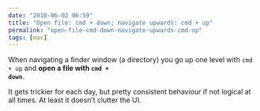 ```yaml
---
date: "2010-06-02 06:59"
title: "Open file: cmd + down; navigate upwards: cmd + up"
permalink: "open-file-cmd-down-navigate-upwards-cmd-up"
tags: [mac]
---
```


When navigating a finder window (a directory) you go up one level with <code>cmd + up</code> and <strong>open a file with <code>cmd + down</code></strong>.

It gets trickier for each day, but pretty consistent behaviour if not logical at all times. At least it doesn’t clutter the UI.
